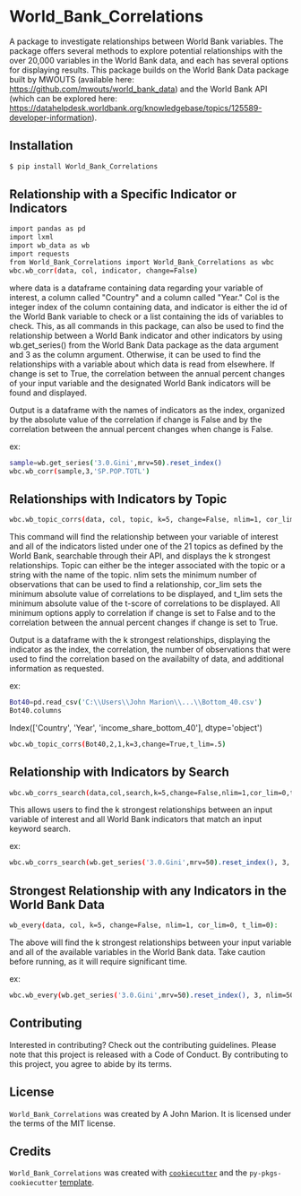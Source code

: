# World_Bank_Correlations

A package to investigate relationships between World Bank variables. The package offers several methods to explore potential relationships with the over 20,000 variables in the World Bank data, and each has several options for displaying results. This package builds on the World Bank Data package built by MWOUTS (available here: https://github.com/mwouts/world_bank_data) and the World Bank API (which can be explored here: https://datahelpdesk.worldbank.org/knowledgebase/topics/125589-developer-information).

## Installation

```bash
$ pip install World_Bank_Correlations
```

## Relationship with a Specific Indicator or Indicators

```bash
import pandas as pd
import lxml
import wb_data as wb
import requests
from World_Bank_Correlations import World_Bank_Correlations as wbc
wbc.wb_corr(data, col, indicator, change=False) 
```
where data is a dataframe containing data regarding your variable of interest, a column called "Country" and a column called "Year." Col is the integer index of the column containing data, and indicator is either the id of the World Bank variable to check or a list containing the ids of variables to check. This, as all commands in this package, can also be used to find the relationship between a World Bank indicator and other indicators by using wb.get_series() from the World Bank Data package as the data argument and 3 as the column argument. Otherwise, it can be used to find the relationships with a variable about which data is read from elsewhere. If change is set to True, the correlation between the annual percent changes of your input variable and the designated World Bank indicators will be found and displayed. 

Output is a dataframe with the names of indicators as the index, organized by the absolute value of the correlation if change is False and by the correlation between the annual percent changes when change is False. 

ex:
```bash
sample=wb.get_series('3.0.Gini',mrv=50).reset_index()
wbc.wb_corr(sample,3,'SP.POP.TOTL')
```

## Relationships with Indicators by Topic
```bash
wbc.wb_topic_corrs(data, col, topic, k=5, change=False, nlim=1, cor_lim=0, t_lim=0)
```
This command will find the relationship between your variable of interest and all of the indicators listed under one of the 21 topics as defined by the World Bank, searchable through their API, and displays the k strongest relationships. Topic can either be the integer associated with the topic or a string with the name of the topic. nlim sets the minimum number of observations that can be used to find a relationship, cor_lim sets the minimum absolute value of correlations to be displayed, and t_lim sets the minimum absolute value of the t-score of correlations to be displayed. All minimum options apply to correlation if change is set to False and to the correlation between the annual percent changes if change is set to True. 

Output is a dataframe with the k strongest relationships, displaying the indicator as the index, the correlation, the number of observations that were used to find the correlation based on the availabilty of data, and additional information as requested.

ex:
```bash
Bot40=pd.read_csv('C:\\Users\\John Marion\\...\\Bottom_40.csv')
Bot40.columns
```
Index(['Country', 'Year', 'income_share_bottom_40'], dtype='object')

```bash
wbc.wb_topic_corrs(Bot40,2,1,k=3,change=True,t_lim=.5)
```

## Relationship with Indicators by Search

```bash
wbc.wb_corrs_search(data,col,search,k=5,change=False,nlim=1,cor_lim=0,t_lim=0)
```
This allows users to find the k strongest relationships between an input variable of interest and all World Bank indicators that match an input keyword search. 

ex:
```bash
wbc.wb_corrs_search(wb.get_series('3.0.Gini',mrv=50).reset_index(), 3, "income share", n_lim=25)
```

## Strongest Relationship with any Indicators in the World Bank Data

```bash
wb_every(data, col, k=5, change=False, nlim=1, cor_lim=0, t_lim=0):
```
The above will find the k strongest relationships between your input variable and all of the available variables in the World Bank data. Take caution before running, as it will require significant time. 

ex: 
```bash
wbc.wb_every(wb.get_series('3.0.Gini',mrv=50).reset_index(), 3, nlim=50)
```


## Contributing

Interested in contributing? Check out the contributing guidelines. Please note that this project is released with a Code of Conduct. By contributing to this project, you agree to abide by its terms.

## License

`World_Bank_Correlations` was created by A John Marion. It is licensed under the terms of the MIT license.

## Credits

`World_Bank_Correlations` was created with [`cookiecutter`](https://cookiecutter.readthedocs.io/en/latest/) and the `py-pkgs-cookiecutter` [template](https://github.com/py-pkgs/py-pkgs-cookiecutter).
